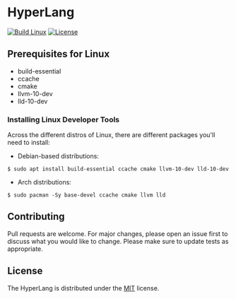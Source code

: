 # HyperLang
[![Build Linux](https://github.com/SkillerRaptor/HyperLang/workflows/build-linux/badge.svg)](https://github.com/SkillerRaptor/HyperLang/blob/master/.github/workflows/build-linux.yml)
[![License](https://img.shields.io/badge/license-MIT-yellow)](https://github.com/SkillerRaptor/HyperLang/blob/master/LICENSE)

## Prerequisites for Linux
- build-essential
- ccache
- cmake
- llvm-10-dev
- lld-10-dev

### Installing Linux Developer Tools
Across the different distros of Linux, there are different packages you'll need to install:
 
- Debian-based distributions:
```shell
$ sudo apt install build-essential ccache cmake llvm-10-dev lld-10-dev
```

- Arch distributions:
```shell
$ sudo pacman -Sy base-devel ccache cmake llvm lld
```

## Contributing
Pull requests are welcome. For major changes, please open an issue first to discuss what you would like to change.
Please make sure to update tests as appropriate.

## License
The HyperLang is distributed under the [MIT](https://github.com/SkillerRaptor/HyperLang/blob/master/LICENSE) license.

